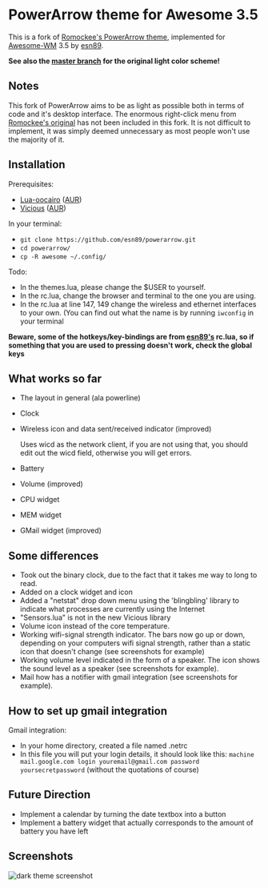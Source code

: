 PowerArrow theme for Awesome 3.5
================================

This is a fork of [Romockee's PowerArrow theme][romockee], implemented for
[Awesome-WM][awesome] 3.5 by [esn89][esn89].

**See also the [master branch](../../tree/master) for the original light color scheme!**

Notes
-----

This fork of PowerArrow aims to be as light as possible both in terms of code
and it's desktop interface.  The enormous right-click menu from [Romockee's
original][romockee] has not been included in this fork. It is not difficult to
implement, it was simply deemed unnecessary as most people won't use the
majority of it.

Installation
------------

Prerequisites:

* [Lua-oocairo](http://luaforge.net/projects/oocairo/)
  ([AUR](https://aur.archlinux.org/packages/lua-oocairo/))
* [Vicious](http://awesome.naquadah.org/wiki/Vicious)
  ([AUR](https://aur.archlinux.org/packages/vicious))

In your terminal:

* `git clone https://github.com/esn89/powerarrow.git`
* `cd powerarrow/`
* `cp -R awesome ~/.config/`

Todo:

* In the themes.lua, please change the $USER to yourself.
* In the rc.lua, change the browser and terminal to the one you are using.
* In the rc.lua at line 147, 149 change the wireless and ethernet interfaces to
  your own.  (You can find out what the name is by running `iwconfig` in your
  terminal

**Beware, some of the hotkeys/key-bindings are from [esn89's][esn89] rc.lua, so
if something that you are used to pressing doesn't work, check the global keys**

What works so far
-----------------

* The layout in general (ala powerline)
* Clock
* Wireless icon and data sent/received indicator (improved)  

  Uses wicd as the network client, if you are not using that, you should
  edit out the wicd field, otherwise you will get errors.
* Battery
* Volume (improved)
* CPU widget
* MEM widget
* GMail widget (improved)

Some differences
----------------

* Took out the binary clock, due to the fact that it takes me way to long to
  read.
* Added on a clock widget and icon
* Added a "netstat" drop down menu using the 'blingbling' library to indicate
  what processes are currently using the Internet
* "Sensors.lua" is not in the new Vicious library
* Volume icon instead of the core temperature.
* Working wifi-signal strength indicator.  The bars now go up or down,
  depending on your computers wifi signal strength, rather than a static icon
  that doesn't change (see screenshots for example)
* Working volume level indicated in the form of a speaker.  The icon shows the
  sound level as a speaker (see screenshots for example).
* Mail how has a notifier with gmail integration (see screenshots for example).

How to set up  gmail integration
--------------------------------

Gmail integration:

* In your home directory, created a file named .netrc
* In this file you will put your login details, it should look like this:
  `machine mail.google.com login youremail@gmail.com password
  yoursecretpassword`  (without the quotations of course)

Future Direction
----------------

* Implement a calendar by turning the date textbox into a button
* Implement a battery widget that actually corresponds to the amount of
  battery you have left

Screenshots
-----------

![dark theme screenshot](http://i.imgur.com/zm23mz9.png)

  [awesome]: http://awesome.naquadah.org
  [esn89]: https://github.com/esn89/powerarrow
  [romockee]: https://github.com/romockee/powerarrow
